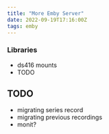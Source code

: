 ```yaml
---
title: "More Emby Server"
date: 2022-09-19T17:16:00Z
tags: emby
---
```


### Libraries

- ds416 mounts
- TODO

## TODO

- migrating series record
- migrating previous recordings
- monit?
